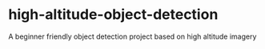 # high-altitude-object-detection
A beginner friendly object detection project based on high altitude imagery

